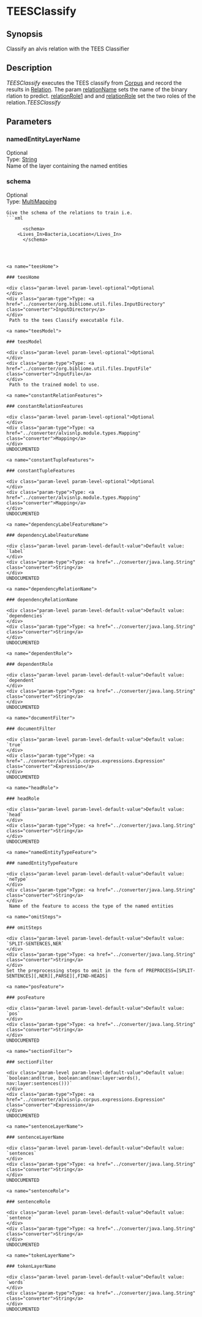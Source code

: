 <h1 class="module">TEESClassify</h1>

## Synopsis

 Classify an alvis relation with the TEES Classifier

## Description

*TEESClassify* executes the TEES classify from <a href="#Corpus" class="param">Corpus</a> and record the results in <a href="#Relation" class="param">Relation</a>. The param <a href="#relationName" class="param">relationName</a> sets the name of the binary rlation to predict. <a href="#relationRole1" class="param">relationRole1</a> and and <a href="#relationRole" class="param">relationRole</a> set the two roles of the relation.*TEESClassify*

## Parameters

<a name="namedEntityLayerName">

### namedEntityLayerName

<div class="param-level param-level-optional">Optional
</div>
<div class="param-type">Type: <a href="../converter/java.lang.String" class="converter">String</a>
</div>
 Name of the layer containing the named entities 

<a name="schema">

### schema

<div class="param-level param-level-optional">Optional
</div>
<div class="param-type">Type: <a href="../converter/alvisnlp.module.types.MultiMapping" class="converter">MultiMapping</a>
</div>
 
  	Give the schema of the relations to train i.e.
	```xml

      	  <schema>
	    <Lives_In>Bacteria,Location</Lives_In>
      	  </schema>
	
```



<a name="teesHome">

### teesHome

<div class="param-level param-level-optional">Optional
</div>
<div class="param-type">Type: <a href="../converter/org.bibliome.util.files.InputDirectory" class="converter">InputDirectory</a>
</div>
 Path to the tees Classify executable file.

<a name="teesModel">

### teesModel

<div class="param-level param-level-optional">Optional
</div>
<div class="param-type">Type: <a href="../converter/org.bibliome.util.files.InputFile" class="converter">InputFile</a>
</div>
 Path to the trained model to use.

<a name="constantRelationFeatures">

### constantRelationFeatures

<div class="param-level param-level-optional">Optional
</div>
<div class="param-type">Type: <a href="../converter/alvisnlp.module.types.Mapping" class="converter">Mapping</a>
</div>
UNDOCUMENTED

<a name="constantTupleFeatures">

### constantTupleFeatures

<div class="param-level param-level-optional">Optional
</div>
<div class="param-type">Type: <a href="../converter/alvisnlp.module.types.Mapping" class="converter">Mapping</a>
</div>
UNDOCUMENTED

<a name="dependencyLabelFeatureName">

### dependencyLabelFeatureName

<div class="param-level param-level-default-value">Default value: `label`
</div>
<div class="param-type">Type: <a href="../converter/java.lang.String" class="converter">String</a>
</div>
UNDOCUMENTED

<a name="dependencyRelationName">

### dependencyRelationName

<div class="param-level param-level-default-value">Default value: `dependencies`
</div>
<div class="param-type">Type: <a href="../converter/java.lang.String" class="converter">String</a>
</div>
UNDOCUMENTED

<a name="dependentRole">

### dependentRole

<div class="param-level param-level-default-value">Default value: `dependent`
</div>
<div class="param-type">Type: <a href="../converter/java.lang.String" class="converter">String</a>
</div>
UNDOCUMENTED

<a name="documentFilter">

### documentFilter

<div class="param-level param-level-default-value">Default value: `true`
</div>
<div class="param-type">Type: <a href="../converter/alvisnlp.corpus.expressions.Expression" class="converter">Expression</a>
</div>
UNDOCUMENTED

<a name="headRole">

### headRole

<div class="param-level param-level-default-value">Default value: `head`
</div>
<div class="param-type">Type: <a href="../converter/java.lang.String" class="converter">String</a>
</div>
UNDOCUMENTED

<a name="namedEntityTypeFeature">

### namedEntityTypeFeature

<div class="param-level param-level-default-value">Default value: `neType`
</div>
<div class="param-type">Type: <a href="../converter/java.lang.String" class="converter">String</a>
</div>
 Name of the feature to access the type of the named entities 

<a name="omitSteps">

### omitSteps

<div class="param-level param-level-default-value">Default value: `SPLIT-SENTENCES,NER`
</div>
<div class="param-type">Type: <a href="../converter/java.lang.String" class="converter">String</a>
</div>
Set the preprocessing steps to omit in the form of PREPROCESS=[SPLIT-SENTENCES][,NER][,PARSE][,FIND-HEADS]

<a name="posFeature">

### posFeature

<div class="param-level param-level-default-value">Default value: `pos`
</div>
<div class="param-type">Type: <a href="../converter/java.lang.String" class="converter">String</a>
</div>
UNDOCUMENTED

<a name="sectionFilter">

### sectionFilter

<div class="param-level param-level-default-value">Default value: `boolean:and(true, boolean:and(nav:layer:words(), nav:layer:sentences()))`
</div>
<div class="param-type">Type: <a href="../converter/alvisnlp.corpus.expressions.Expression" class="converter">Expression</a>
</div>
UNDOCUMENTED

<a name="sentenceLayerName">

### sentenceLayerName

<div class="param-level param-level-default-value">Default value: `sentences`
</div>
<div class="param-type">Type: <a href="../converter/java.lang.String" class="converter">String</a>
</div>
UNDOCUMENTED

<a name="sentenceRole">

### sentenceRole

<div class="param-level param-level-default-value">Default value: `sentence`
</div>
<div class="param-type">Type: <a href="../converter/java.lang.String" class="converter">String</a>
</div>
UNDOCUMENTED

<a name="tokenLayerName">

### tokenLayerName

<div class="param-level param-level-default-value">Default value: `words`
</div>
<div class="param-type">Type: <a href="../converter/java.lang.String" class="converter">String</a>
</div>
UNDOCUMENTED

